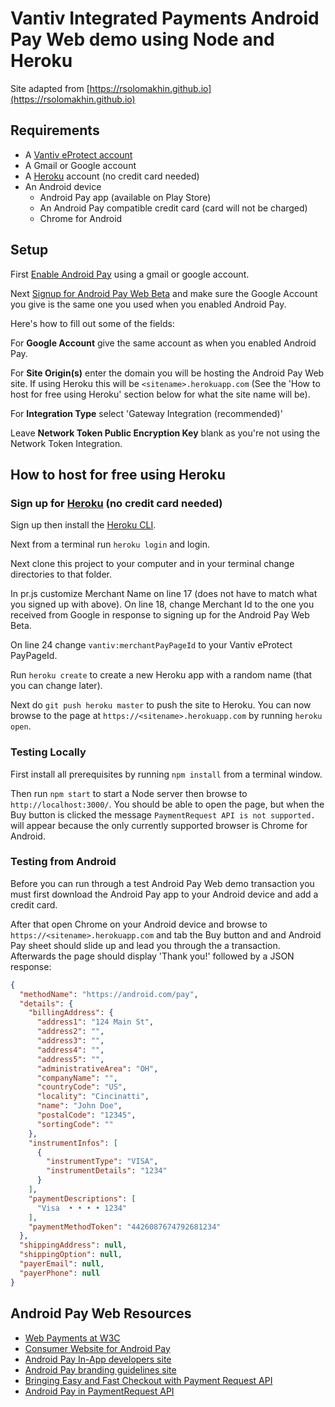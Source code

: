 # Vantiv Integrated Payments Android Pay Web demo using Node and Heroku

Site adapted from [https://rsolomakhin.github.io](https://rsolomakhin.github.io)

## Requirements
* A [Vantiv eProtect account](https://www.vantiv.com/get-started)
* A Gmail or Google account
* A [Heroku](https://www.heroku.com) account (no credit card needed)
* An Android device
  * Android Pay app (available on Play Store)
  * An Android Pay compatible credit card (card will not be charged)
  * Chrome for Android

## Setup
First [Enable Android Pay](https://androidpay.developers.google.com/signup) using a gmail or google account.

Next [Signup for Android Pay Web Beta](https://docs.google.com/forms/d/e/1FAIpQLSeRreF7gYqSALxe0jHue9OM9rb07SarvvV3GjylmZgt_aXjpA/viewform)
and make sure the Google Account you give is the same one you used when you enabled Android Pay.

Here's how to fill out some of the fields:

For **Google Account** give the same account as when you enabled Android Pay.

For **Site Origin(s)** enter the domain you will be hosting the Android Pay Web site. If using Heroku this will be
`<sitename>.herokuapp.com` (See the 'How to host for free using Heroku' section below for what the site name will be).

For **Integration Type** select 'Gateway Integration (recommended)'

Leave **Network Token Public Encryption Key** blank as you're not using the Network Token Integration.

## How to host for free using Heroku

### Sign up for [Heroku](https://www.heroku.com) (no credit card needed)

Sign up then install the [Heroku CLI](https://devcenter.heroku.com/articles/heroku-cli).

Next from a terminal run `heroku login` and login.

Next clone this project to your computer and in your terminal change directories to that folder.

In pr.js customize Merchant Name on line 17 (does not have to match what you signed up with above). On line 18, change Merchant Id
to the one you received from Google in response to signing up for the Android Pay Web Beta.

On line 24 change `vantiv:merchantPayPageId` to your Vantiv eProtect PayPageId.

Run `heroku create` to create a new Heroku app with a random name (that you can change later).

Next do `git push heroku master` to push the site to Heroku. You can now browse to the page at `https://<sitename>.herokuapp.com` by
running `heroku open`.

### Testing Locally

First install all prerequisites by running `npm install` from a terminal window.

Then run `npm start` to start a Node server then browse to `http://localhost:3000/`. You should be able to open the page, 
but when the Buy button is clicked the message `PaymentRequest API is not supported.` will appear because the only 
currently supported browser is Chrome for Android.

### Testing from Android

Before you can run through a test Android Pay Web demo transaction you must first download the Android Pay
app to your Android device and add a credit card.

After that open Chrome on your Android device and browse to `https://<sitename>.herokuapp.com` and tab the Buy button and and
Android Pay sheet should slide up and lead you through the a transaction. Afterwards the page should display 'Thank you!'
followed by a JSON response:

```json
{
  "methodName": "https://android.com/pay",
  "details": {
    "billingAddress": {
      "address1": "124 Main St",
      "address2": "",
      "address3": "",
      "address4": "",
      "address5": "",
      "administrativeArea": "OH",
      "companyName": "",
      "countryCode": "US",
      "locality": "Cincinatti",
      "name": "John Doe",
      "postalCode": "12345",
      "sortingCode": ""
    },
    "instrumentInfos": [
      {
        "instrumentType": "VISA",
        "instrumentDetails": "1234"
      }
    ],
    "paymentDescriptions": [
      "Visa  • • • • 1234"
    ],
    "paymentMethodToken": "4426087674792681234"
  },
  "shippingAddress": null,
  "shippingOption": null,
  "payerEmail": null,
  "payerPhone": null
}
```

## Android Pay Web Resources

* [Web Payments at W3C](https://www.w3.org/Payments/)
* [Consumer Website for Android Pay](http://www.android.com/pay/)
* [Android Pay In-App developers site](https://developers.google.com/android-pay/)
* [Android Pay branding guidelines site](https://android-pay-toolkit.withgoogle.com/)
* [Bringing Easy and Fast Checkout with Payment Request API](https://developers.google.com/web/updates/2016/07/payment-request?hl=en)
* [Android Pay in PaymentRequest API](https://developers.google.com/web/fundamentals/discovery-and-monetization/payment-request/android-pay)